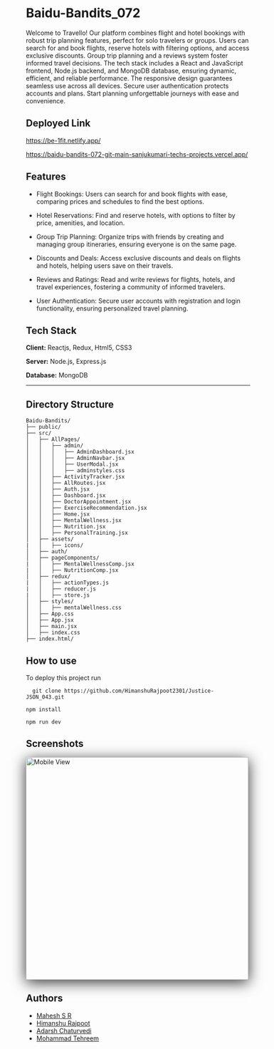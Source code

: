 
# Baidu-Bandits_072

Welcome to Travello! Our platform combines flight and hotel bookings with robust trip planning features, perfect for solo travelers or groups. Users can search for and book flights, reserve hotels with filtering options, and access exclusive discounts. Group trip planning and a reviews system foster informed travel decisions. The tech stack includes a React and JavaScript frontend, Node.js backend, and MongoDB database, ensuring dynamic, efficient, and reliable performance. The responsive design guarantees seamless use across all devices. Secure user authentication protects accounts and plans. Start planning unforgettable journeys with ease and convenience.




## Deployed Link

https://be-1fit.netlify.app/


https://baidu-bandits-072-git-main-sanjukumari-techs-projects.vercel.app/


## Features

- Flight Bookings: Users can search for and book flights with ease, comparing prices and schedules to find the best options.

- Hotel Reservations: Find and reserve hotels, with options to filter by price, amenities, and location.

- Group Trip Planning: Organize trips with friends by creating and managing group itineraries, ensuring everyone is on the same page.

- Discounts and Deals: Access exclusive discounts and deals on flights and hotels, helping users save on their travels.

- Reviews and Ratings: Read and write reviews for flights, hotels, and travel experiences, fostering a community of informed travelers.
  
- User Authentication: Secure user accounts with registration and login functionality, ensuring personalized travel planning.


## Tech Stack

**Client:** Reactjs, Redux, Html5, CSS3

**Server:** Node.js, Express.js

**Database:** MongoDB

---
## Directory Structure

```plaintext
Baidu-Bandits/
├── public/
├── src/
│   ├── AllPages/
│   │   ├── admin/
│   │   │   ├── AdminDashboard.jsx
│   │   │   ├── AdminNavbar.jsx
│   │   │   ├── UserModal.jsx
│   │   │   ├── adminstyles.css
│   │   ├── ActivityTracker.jsx
│   │   ├── AllRoutes.jsx
│   │   ├── Auth.jsx
│   │   ├── Dashboard.jsx
│   │   ├── DoctorAppointment.jsx
│   │   ├── ExerciseRecommendation.jsx
│   │   ├── Home.jsx
│   │   ├── MentalWellness.jsx
│   │   ├── Nutrition.jsx
│   │   ├── PersonalTraining.jsx
│   ├── assets/
|   │   ├── icons/
│   ├── auth/
│   ├── pageComponents/
|   │   ├── MentalWellnessComp.jsx
|   │   ├── NutritionComp.jsx
│   ├── redux/
|   │   ├── actionTypes.js
|   │   ├── reducer.js
|   │   ├── store.js
│   ├── styles/
│   │   ├── mentalWellness.css
│   ├── App.css
│   ├── App.jsx
│   ├── main.jsx
│   ├── index.css
├── index.html/
```


## How to use

To deploy this project run

```
  git clone https://github.com/HimanshuRajpoot2301/Justice-JSON_043.git
```

````
npm install

npm run dev
````
## Screenshots

<img src="./Baidu-Bandits/src/assets/desktopview.png" alt="Mobile View" width="500" 
style="box-shadow: 0px 6px 30px rgba(0, 0, 0, 0.8);">


## Authors

- [Mahesh S R](https://github.com/mahesh06111999)
- [Himanshu Rajpoot](https://github.com/HimanshuRajpoot2301)
- [Adarsh Chaturvedi](https://github.com/Adarsh-ch)
- [Mohammad Tehreem](https://github.com/mohammadtehreem)

